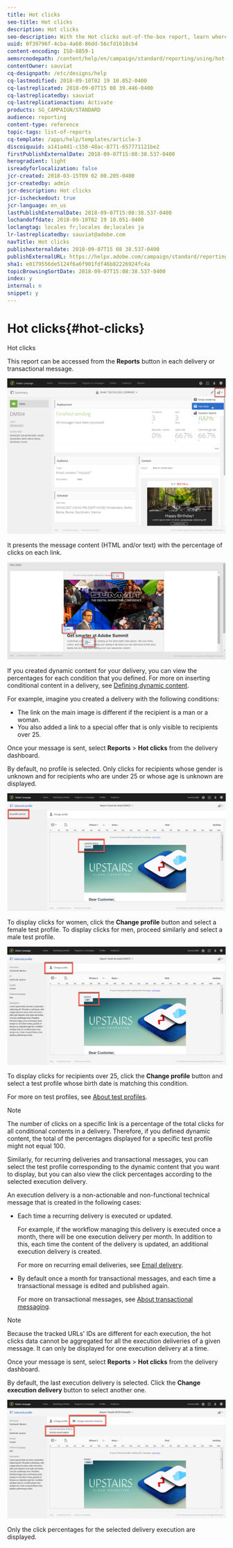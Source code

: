 ```yaml
---
title: Hot clicks
seo-title: Hot clicks
description: Hot clicks
seo-description: With the Hot clicks out-of-the-box report, learn where your customer clicked on your delivery.
uuid: 0f39796f-4cba-4a68-86dd-56cfd1618cb4
content-encoding: ISO-8859-1
aemsrcnodepath: /content/help/en/campaign/standard/reporting/using/hot-clicks
contentOwner: sauviat
cq-designpath: /etc/designs/help
cq-lastmodified: 2018-09-10T02 19 10.052-0400
cq-lastreplicated: 2018-09-07T15 08 39.446-0400
cq-lastreplicatedby: sauviat
cq-lastreplicationaction: Activate
products: SG_CAMPAIGN/STANDARD
audience: reporting
content-type: reference
topic-tags: list-of-reports
cq-template: /apps/help/templates/article-3
discoiquuid: a141a4d1-c150-48ac-8771-657771121be2
firstPublishExternalDate: 2018-09-07T15:08:38.537-0400
herogradient: light
isreadyforlocalization: false
jcr-created: 2018-03-15T09 02 00.205-0400
jcr-createdby: admin
jcr-description: Hot clicks
jcr-ischeckedout: true
jcr-language: en_us
lastPublishExternalDate: 2018-09-07T15:08:38.537-0400
lochandoffdate: 2018-09-10T02 19 10.051-0400
loclangtag: locales fr;locales de;locales ja
lr-lastreplicatedby: sauviat@adobe.com
navTitle: Hot clicks
publishexternaldate: 2018-09-07T15 08 38.537-0400
publishExternalURL: https://helpx.adobe.com/campaign/standard/reporting/using/hot-clicks.html
sha1: e0179556de5124f6a6f901fdf46b82226924fc4a
topicBrowsingSortDate: 2018-09-07T15:08:38.537-0400
index: y
internal: n
snippet: y
---
```


# Hot clicks{#hot-clicks}

Hot clicks

This report can be accessed from the **Reports** button in each delivery or transactional message.

![](assets/delivery_reports_hot-clicks_4.png)

It presents the message content (HTML and/or text) with the percentage of clicks on each link.

![](assets/delivery_reports_10.png)

If you created dynamic content for your delivery, you can view the percentages for each condition that you defined. For more on inserting conditional content in a delivery, see [Defining dynamic content](../../designing/using/defining-dynamic-content-in-a-landing-page.md).

For example, imagine you created a delivery with the following conditions:

* The link on the main image is different if the recipient is a man or a woman.
* You also added a link to a special offer that is only visible to recipients over 25.

Once your message is sent, select **Reports** > **Hot clicks** from the delivery dashboard.

By default, no profile is selected. Only clicks for recipients whose gender is unknown and for recipients who are under 25 or whose age is unknown are displayed.

![](assets/delivery_reports_hot-clicks_1.png)

To display clicks for women, click the **Change profile** button and select a female test profile. To display clicks for men, proceed similarly and select a male test profile.

![](assets/delivery_reports_hot-clicks_2.png)

To display clicks for recipients over 25, click the **Change profile** button and select a test profile whose birth date is matching this condition.

For more on test profiles, see [About test profiles](../../sending/using/managing-test-profiles-and-sending-proofs.md#about-test-profiles).

>[!NOTE]
>
>The number of clicks on a specific link is a percentage of the total clicks for all conditional contents in a delivery. Therefore, if you defined dynamic content, the total of the percentages displayed for a specific test profile might not equal 100.

Similarly, for recurring deliveries and transactional messages, you can select the test profile corresponding to the dynamic content that you want to display, but you can also view the click percentages according to the selected execution delivery.

An execution delivery is a non-actionable and non-functional technical message that is created in the following cases:

* Each time a recurring delivery is executed or updated.

  For example, if the workflow managing this delivery is executed once a month, there will be one execution delivery per month. In addition to this, each time the content of the delivery is updated, an additional execution delivery is created.

  For more on recurring email deliveries, see [Email delivery](../../automating/using/email-delivery.md).

* By default once a month for transactional messages, and each time a transactional message is edited and published again.

  For more on transactional messages, see [About transactional messaging](../../channels/using/about-transactional-messaging.md).

>[!NOTE]
>
>Because the tracked URLs' IDs are different for each execution, the hot clicks data cannot be aggregated for all the execution deliveries of a given message. It can only be displayed for one execution delivery at a time.

Once your message is sent, select **Reports** > **Hot clicks** from the delivery dashboard.

By default, the last execution delivery is selected. Click the **Change execution delivery** button to select another one.

![](assets/delivery_reports_hot-clicks_3.png)

Only the click percentages for the selected delivery execution are displayed.
